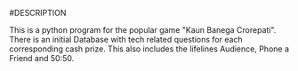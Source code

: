 #DESCRIPTION

This is a python program for the popular game "Kaun Banega Crorepati". There is an initial Database with tech related questions for each corresponding cash prize. This also includes the lifelines Audience, Phone a Friend and 50:50.
